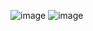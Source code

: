 ![image](https://user-images.githubusercontent.com/64565005/201826536-fdce0a12-7cbd-484e-80aa-8bca535f8454.png)
![image](https://user-images.githubusercontent.com/64565005/201826570-627ba70a-8771-4334-b988-88a043a26e6c.png)
